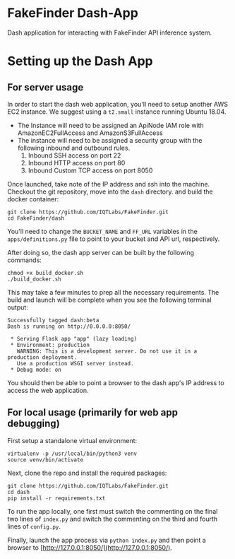 # FakeFinder Dash-App

Dash application for interacting with FakeFinder API inference system.


# Setting up the Dash App

## For server usage

In order to start the dash web application, you'll need to setup another AWS EC2 instance.
We suggest using a `t2.small` instance running Ubuntu 18.04.

* The Instance will need to be assigned an ApiNode IAM role with AmazonEC2FullAccess and AmazonS3FullAccess
* The instance will need to be assigned a security group with the following inbound and outbound rules.
  1.  Inbound SSH access on port 22
  2.  Inbound HTTP access on port 80
  3.  Inbound Custom TCP access on port 8050

Once launched, take note of the IP address and ssh into the machine.
Checkout the git repository, move into the `dash` directory. and build the docker container:
```
git clone https://github.com/IQTLabs/FakeFinder.git
cd FakeFinder/dash
```

You'll need to change the `BUCKET_NAME` and `FF_URL` variables in the `apps/definitions.py` file
to point to your bucket and API url, respectively.

After doing so, the dash app server can be built by the following commands:
```
chmod +x build_docker.sh
./build_docker.sh
```
This may take a few minutes to prep all the necessary requirements.
The build and launch will be complete when you see the following terminal output:
```
Successfully tagged dash:beta
Dash is running on http://0.0.0.0:8050/

 * Serving Flask app "app" (lazy loading)
 * Environment: production
   WARNING: This is a development server. Do not use it in a production deployment.
   Use a production WSGI server instead.
 * Debug mode: on
```

You should then be able to point a browser to the dash app's IP address to access the web application.



## For local usage (primarily for web app debugging)

First setup a standalone virtual environment:
```
virtualenv -p /usr/local/bin/python3 venv
source venv/bin/activate
```

Next, clone the repo and install the required packages:
```
git clone https://github.com/IQTLabs/FakeFinder.git
cd dash
pip install -r requirements.txt
```

To run the app locally, one first must switch the commenting on the final two lines of `index.py`
and switch the commenting on the third and fourth lines of `config.py`.

Finally, launch the app process via `python index.py` 
and then point a browser to [http://127.0.0.1:8050/](http://127.0.0.1:8050/).
